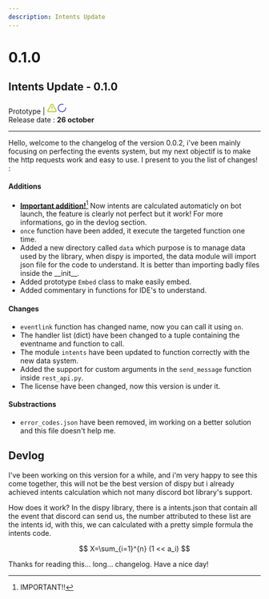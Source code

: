 ```yaml
---
description: Intents Update
---
```


# 0.1.0

## Intents Update - 0.1.0

Prototype | <img src="../../.gitbook/assets/triangle-alert.png" alt="" data-size="line"><img src="../../.gitbook/assets/loader-circle.png" alt="" data-size="line">\
Release date : **26 october**

***

Hello, welcome to the changelog of the version 0.0.2, i've been mainly focusing on perfecting the events system, but my next objectif is to make the http requests work and easy to use. I present to you the list of changes! :

#### Additions

* [**Important addition!**](#user-content-fn-1)[^1] Now intents are calculated automaticly on bot launch, the feature is clearly not perfect but it work! For more informations, go in the devlog section.
* `once` function have been added, it execute the targeted function one time.
* Added a new directory called `data` which purpose is to manage data used by the library, when dispy is imported, the data module will import json file for the code to understand. It is better than importing badly files inside the \_\_init\_\_.
* Added prototype `Embed` class to make easily embed.
* Added commentary in functions for IDE's to understand.

#### Changes

* `eventlink` function has changed name, now you can call it using `on`.
* The handler list (dict) have been changed to a tuple containing the eventname and function to call.
* The module `intents` have been updated to function correctly with the new data system.
* Added the support for custom arguments in the `send_message` function inside `rest_api.py`.
* The license have been changed, now this version is under it.

#### Substractions

* `error_codes.json` have been removed, im working on a better solution and this file doesn't help me.



## Devlog

I've been working on this version for a while, and i'm very happy to see this come together, this will not be the best version of dispy but i already achieved intents calculation which not many discord bot library's support.

How does it work? In the dispy library, there is a intents.json that contain all the event that discord can send us, the number attributed to these list are the intents id, with this, we can calculated with a pretty simple formula the intents code.

$$
X=\sum_{i=1}^{n} (1 << a_i)
$$

Thanks for reading this... long... changelog. Have a nice day!

[^1]: IMPORTANT!!
